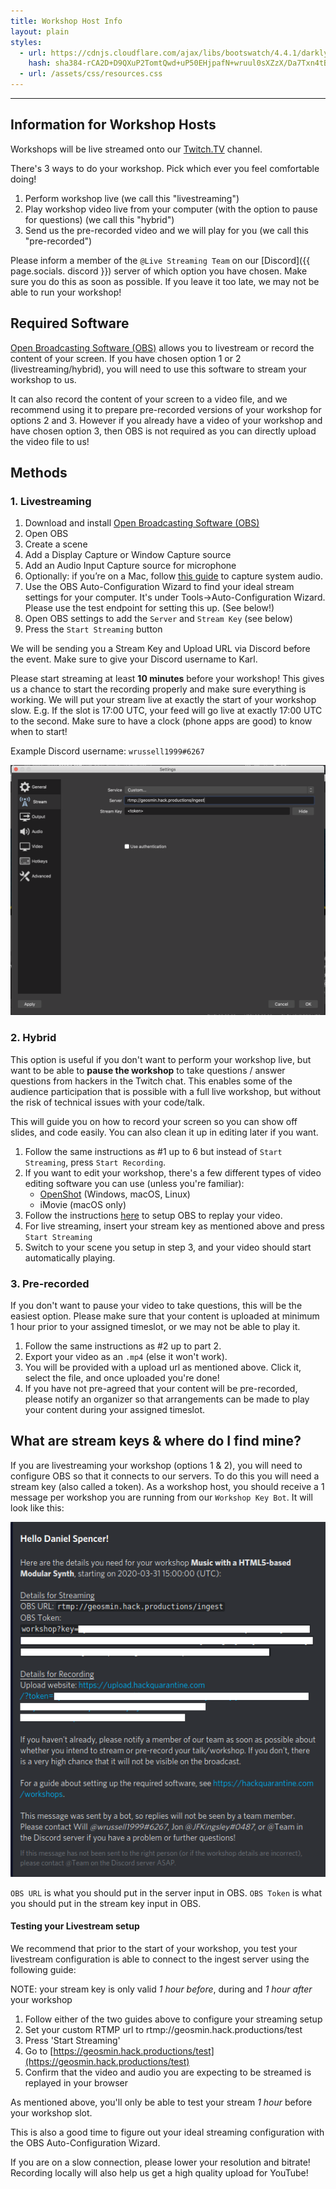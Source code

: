 ```yaml
---
title: Workshop Host Info
layout: plain
styles:
  - url: https://cdnjs.cloudflare.com/ajax/libs/bootswatch/4.4.1/darkly/bootstrap.min.css
    hash: sha384-rCA2D+D9QXuP2TomtQwd+uP50EHjpafN+wruul0sXZzX/Da7Txn4tB9aLMZV4DZm
  - url: /assets/css/resources.css
---
```

---

## Information for Workshop Hosts

Workshops will be live streamed onto our [Twitch.TV](https://twitch.tv/hackquarantine) channel.

There's 3 ways to do your workshop. Pick which ever you feel comfortable doing!

1. Perform workshop live (we call this "livestreaming")
2. Play workshop video live from your computer (with the option to pause for questions) (we call this "hybrid")
3. Send us the pre-recorded video and we will play for you (we call this "pre-recorded")

Please inform a member of the `@Live Streaming Team` on our [Discord]({{ page.socials. discord }}) server of which option you have chosen. Make sure you do this as soon as possible. If you leave it too late, we may not be able to run your workshop!

## Required Software
[Open Broadcasting Software (OBS)](https://obsproject.com/) allows you to livestream or record the content of your screen. If you have chosen option 1 or 2 (livestreaming/hybrid), you will need to use this software to stream your workshop to us.

It can also record the content of your screen to a video file, and we recommend using it to prepare pre-recorded versions of your workshop for options 2 and 3. However if you already have a video of your workshop and have chosen option 3, then OBS is not required as you can directly upload the video file to us!

## Methods

### 1. Livestreaming

1. Download and install [Open Broadcasting Software (OBS)](https://obsproject.com/)
2. Open OBS
3. Create a scene
4. Add a Display Capture or Window Capture source
5. Add an Audio Input Capture source for microphone
6. Optionally: if you’re on a Mac, follow [this guide](https://obsproject.com/forum/resources/os-x-capture-audio-with-ishowu-audio-capture.505/) to capture system audio.
7. Use the OBS Auto-Configuration Wizard to find your ideal stream settings for your computer. It's under Tools->Auto-Configuration Wizard. Please use the test endpoint for setting this up. (See below!)
8. Open OBS settings to add the `Server` and `Stream Key` (see below)
9. Press the `Start Streaming` button


We will be sending you a Stream Key and Upload URL via Discord before the event. Make sure to give your Discord username to Karl.

Please start streaming at least **10 minutes** before your workshop! This gives us a chance to start the recording properly and make sure everything is working. We will put your stream live at exactly the start of your workshop slow. E.g. If the slot is 17:00 UTC, your feed will go live at exactly 17:00 UTC to the second. Make sure to have a clock (phone apps are good) to know when to start!

Example Discord username: `wrussell1999#6267`

<img src="assets/img/workshops/obs_settings.png" height="400">

### 2. Hybrid

This option is useful if you don't want to perform your workshop live, but want to be able to **pause the workshop** to take questions / answer questions from hackers in the Twitch chat. This enables some of the audience participation that is possible with a full live workshop, but without the risk of technical issues with your code/talk.

This will guide you on how to record your screen so you can show off slides, and code easily. You can also clean it up in editing later if you want.

1. Follow the same instructions as #1 up to 6 but instead of `Start Streaming`, press `Start Recording`.
2. If you want to edit your workshop, there's a few different types of video editing software you can use (unless you're familiar):
    - [OpenShot](https://www.openshot.org/) (Windows, macOS, Linux)
    - iMovie (macOS only)
3. Follow the instructions [here](https://www.youtube.com/watch?v=hf457tY10MA) to setup OBS to replay your video.
4. For live streaming, insert your stream key as mentioned above and press `Start Streaming`
5. Switch to your scene you setup in step 3, and your video should start automatically playing.

### 3. Pre-recorded

If you don't want to pause your video to take questions, this will be the easiest option. Please make sure that your content is uploaded at minimum 1 hour prior to your assigned timeslot, or we may not be able to play it.

1. Follow the same instructions as #2 up to part 2.
2. Export your video as an `.mp4` (else it won't work).
3. You will be provided with a upload url as mentioned above. Click it, select the file, and once uploaded you're done!
4. If you have not pre-agreed that your content will be pre-recorded, please notify an organizer so that arrangements can be made to play your content during your assigned timeslot.

## What are stream keys & where do I find mine?
If you are livestreaming your workshop (options 1 & 2), you will need to configure OBS so that it connects to our servers. To do this you will need a stream key (also called a token). As a workshop host, you should receive a 1 message per workshop you are running from our `Workshop Key Bot`. It will look like this:


<img style="max-width: 100%;" src="/assets/img/workshops/bot_message.png"/>

`OBS URL` is what you should put in the server input in OBS. `OBS Token` is what you should put in the stream key input in OBS.


#### Testing your Livestream setup

We recommend that prior to the start of your workshop, you test your livestream configuration is able to connect to the ingest server using the following guide:

NOTE: your stream key is only valid *1 hour before*, during and *1 hour after* your workshop

  1. Follow either of the two guides above to configure your streaming setup
  2. Set your custom RTMP url to rtmp://geosmin.hack.productions/test
  3. Press 'Start Streaming'
  3. Go to [https://geosmin.hack.productions/test](https://geosmin.hack.productions/test)
  4. Confirm that the video and audio you are expecting to be streamed is replayed in your browser

As mentioned above, you'll only be able to test your stream *1 hour* before your workshop slot.

This is also a good time to figure out your ideal streaming configuration with the OBS Auto-Configuration Wizard.

If you are on a slow connection, please lower your resolution and bitrate! Recording locally will also help us get a high quality upload for YouTube!

